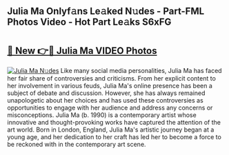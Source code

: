 ## Julia Ma Onlyf𝚊ns Le𝚊ked N𝚞des - Part-FML Photos Video - Hot Part Le𝚊ks S6xFG

# <h2><a href="http://ab43545.deff.icu/?id=Julia+Ma">🔗 New 👉🔴 Julia Ma VIDEO Photos</a></h2>

[![Julia Ma N𝚞des](https://i.imgur.com/rIISA9y.gif)](http://ab43545.deff.icu/?id=Julia+Ma)
Like many social media personalities, Julia Ma has faced her fair share of controversies and criticisms. From her explicit content to her involvement in various feuds, Julia Ma's online presence has been a subject of debate and discussion. However, she has always remained unapologetic about her choices and has used these controversies as opportunities to engage with her audience and address any concerns or misconceptions. Julia Ma (b. 1990) is a contemporary artist whose innovative and thought-provoking works have captured the attention of the art world. Born in London, England, Julia Ma's artistic journey began at a young age, and her dedication to her craft has led her to become a force to be reckoned with in the contemporary art scene.

